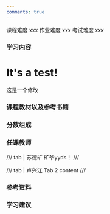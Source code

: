 ```yaml
---
comments: true
---
```


<div class="labors">
<span class="labor CourseDifficulty">课程难度 xxx</span>
<span class="labor HwDifficulty">作业难度 xxx</span>
<span class="labor ExamDifficulty">考试难度 xxx</span>
</div>

### 学习内容

It's a test!
=======
这是一个修改



### 课程教材以及参考书籍





### 分数组成






### 任课教师


/// tab | 苏德矿
矿爷yyds！
///

/// tab | 卢兴江
Tab 2 content
///



### 参考资料



### 学习建议


